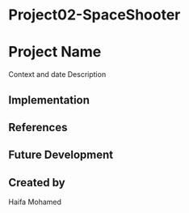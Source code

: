 # Project02-SpaceShooter

# Project Name
Context and date
Description

## Implementation

## References

## Future Development

## Created by
Haifa Mohamed
